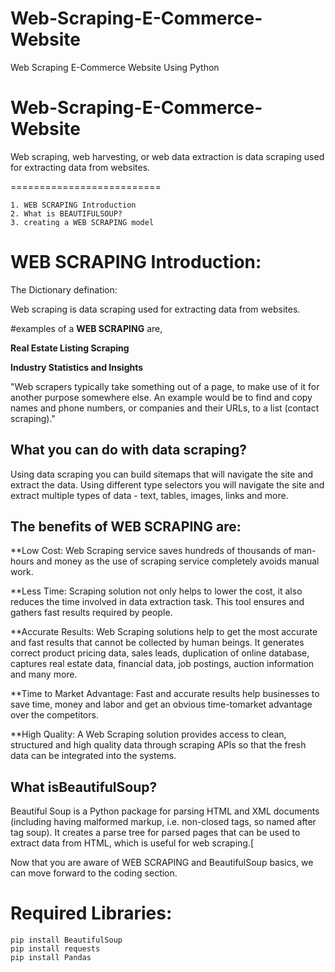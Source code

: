 # Web-Scraping-E-Commerce-Website
Web Scraping E-Commerce Website Using Python

# Web-Scraping-E-Commerce-Website
Web scraping, web harvesting, or web data extraction is data scraping used for extracting data from websites. 

==========================
```
1. WEB SCRAPING Introduction
2. What is BEAUTIFULSOUP?
3. creating a WEB SCRAPING model
```

WEB SCRAPING Introduction:
==========================
The Dictionary defination: 

Web scraping is data scraping used for extracting data from websites.

 #examples of a **WEB SCRAPING** are,
 
 **Real Estate Listing Scraping**
 
 **Industry Statistics and Insights**

"Web scrapers typically take something out of a page, to make use of it for another purpose somewhere else. An example would be to find and copy names and phone numbers, or companies and their URLs, to a list (contact scraping)."

## What you can do with data scraping?

Using data scraping you can build sitemaps that will navigate the site and extract the data. Using different type selectors you will navigate the site and extract multiple types of data - text, tables, images, links and more.


 

## The benefits of WEB SCRAPING are: 

**Low Cost: Web Scraping service saves hundreds of thousands of man-hours and money as the use of scraping service completely avoids manual work.

**Less Time: Scraping solution not only helps to lower the cost, it also reduces the time involved in data extraction task. This tool ensures and gathers fast results required by people.

**Accurate Results: Web Scraping solutions help to get the most accurate and fast results that cannot be collected by human beings. It generates correct product pricing data, sales leads, duplication of online database, captures real estate data, financial data, job postings, auction information and many more.

**Time to Market Advantage: Fast and accurate results help businesses to save time, money and labor and get an obvious time-tomarket advantage over the competitors.

**High Quality: A Web Scraping solution provides access to clean, structured and high quality data through scraping APIs so that the fresh data can be integrated into the systems.

## What isBeautifulSoup?

Beautiful Soup is a Python package for parsing HTML and XML documents (including having malformed markup, i.e. non-closed tags, so named after tag soup). It creates a parse tree for parsed pages that can be used to extract data from HTML, which is useful for web scraping.[

Now that you are aware of WEB SCRAPING and BeautifulSoup basics, we can move forward to the coding section. 

Required Libraries:
==========================
```
pip install BeautifulSoup
pip install requests
pip install Pandas
```
